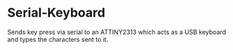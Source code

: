 Serial-Keyboard
===============

Sends key press via serial to an ATTINY2313 which acts as a USB keyboard and types the characters sent to it.
